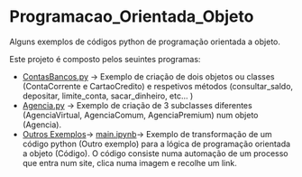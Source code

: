 # Programacao_Orientada_Objeto
 Alguns exemplos de códigos python de programação orientada a objeto.
 
 Este projeto é composto pelos seuintes programas:
  - [ContasBancos.py](https://github.com/Bombjack88/Programacao_Orientada_Objeto/blob/main/ContasBancos.py) -> Exemplo de criação de dois objetos ou classes (ContaCorrente e CartaoCredito) e respetivos métodos (consultar_saldo, depositar, limite_conta, sacar_dinheiro, etc... ) 
  - [Agencia.py](https://github.com/Bombjack88/Programacao_Orientada_Objeto/blob/main/Agencia.py) -> Exemplo de criação de 3 subclasses diferentes (AgenciaVirtual, AgenciaComum,   AgenciaPremium) num objeto (Agencia). 
  - [Outros Exemplos](https://github.com/Bombjack88/Programacao_Orientada_Objeto/tree/main/Outros%20Exemplos)-> [main.ipynb](https://github.com/Bombjack88/Programacao_Orientada_Objeto/blob/main/Outros%20Exemplos/main.ipynb)-> Exemplo de transformação de um código python (Outro exemplo) para a lógica de programação orientada a objeto (Código). O código consiste numa automação de um processo que entra num site, clica numa imagem e recolhe um link.
